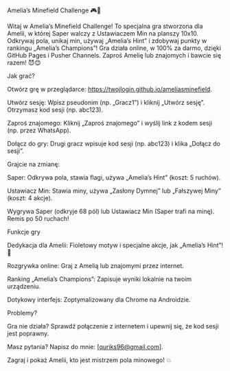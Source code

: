 Amelia’s Minefield Challenge 🎮💜

Witaj w Amelia’s Minefield Challenge! To specjalna gra stworzona dla Amelii, w której Saper walczy z Ustawiaczem Min na planszy 10x10. Odkrywaj pola, unikaj min, używaj „Amelia’s Hint” i zdobywaj punkty w rankingu „Amelia’s Champions”! Gra działa online, w 100% za darmo, dzięki GitHub Pages i Pusher Channels. Zaproś Amelię lub znajomych i bawcie się razem! 😈😊

Jak grać?





Otwórz grę w przeglądarce: https://twojlogin.github.io/ameliasminefield.



Utwórz sesję: Wpisz pseudonim (np. „Gracz1”) i kliknij „Utwórz sesję”. Otrzymasz kod sesji (np. abc123).



Zaproś znajomego: Kliknij „Zaproś znajomego” i wyślij link z kodem sesji (np. przez WhatsApp).



Dołącz do gry: Drugi gracz wpisuje kod sesji (np. abc123) i klika „Dołącz do sesji”.



Grajcie na zmianę:





Saper: Odkrywa pola, stawia flagi, używa „Amelia’s Hint” (koszt: 5 ruchów).



Ustawiacz Min: Stawia miny, używa „Zasłony Dymnej” lub „Fałszywej Miny” (koszt: 4 akcje).



Wygrywa Saper (odkryje 68 pól) lub Ustawiacz Min (Saper trafi na minę). Remis po 50 ruchach!

Funkcje gry





Dedykacja dla Amelii: Fioletowy motyw i specjalne akcje, jak „Amelia’s Hint”! 💜



Rozgrywka online: Graj z Amelią lub znajomymi przez internet.



Ranking „Amelia’s Champions”: Zapisuje wyniki lokalnie na twoim urządzeniu.



Dotykowy interfejs: Zoptymalizowany dla Chrome na Androidzie.

Problemy?





Gra nie działa? Sprawdź połączenie z internetem i upewnij się, że kod sesji jest poprawny.



Masz pytania? Napisz do mnie: [quriks96@gmail.com].

Zagraj i pokaż Amelii, kto jest mistrzem pola minowego! 💥
